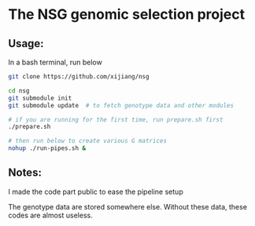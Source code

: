 # The NSG genomic selection project

## Usage:

In a bash terminal, run below
```bash
git clone https://github.com/xijiang/nsg

cd nsg
git submodule init
git submodule update  # to fetch genotype data and other modules

# if you are running for the first time, run prepare.sh first
./prepare.sh

# then run below to create various G matrices
nohup ./run-pipes.sh &
```

## Notes:

I made the code part public to ease the pipeline setup

The genotype data are stored somewhere else.  Without these data, these codes are almost useless.
